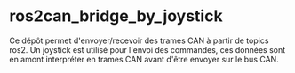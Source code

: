# ros2can_bridge_by_joystick
Ce dépôt permet d'envoyer/recevoir des trames CAN à partir de topics ros2. Un joystick est utilisé pour l'envoi des commandes, ces données sont en amont interpréter en trames CAN avant d'être envoyer sur le bus CAN. 
